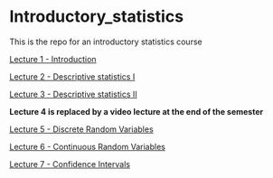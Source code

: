 # Introductory_statistics
 This is the repo for an introductory statistics course
 
 
[Lecture 1 - Introduction](https://raw.githack.com/christianvedels/Introductory_statistics/refs/heads/main/Lecture%201%20-%20Introduction/Slides.html)  

[Lecture 2 - Descriptive statistics I](https://raw.githack.com/christianvedels/Introductory_statistics/refs/heads/main/Lecture%202%20-%20Descriptive%20statistics/Slides.html)

[Lecture 3 - Descriptive statistics II](https://raw.githack.com/christianvedels/Introductory_statistics/refs/heads/main/Lecture%203%20-%20Descriptive%20statistics/Slides.html)

**Lecture 4 is replaced by a video lecture at the end of the semester**

[Lecture 5 - Discrete Random Variables](https://raw.githack.com/christianvedels/Introductory_statistics/refs/heads/main/Lecture%205%20-%20Discrete%20Random%20Variables/Slides.html)

[Lecture 6 - Continuous Random Variables](https://raw.githack.com/christianvedels/Introductory_statistics/refs/heads/main/Lecture%206%20-%20Continous%20Random%20Variables/Slides.html)

[Lecture 7 - Confidence Intervals](https://raw.githack.com/christianvedels/Introductory_statistics/refs/heads/main/Lecture%207%20-%20Confidence%20Intervals/Slides.html)
